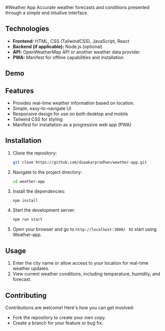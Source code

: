
#Weather App
Accurate weather forecasts and conditions presented through a simple and intuitive interface.
## Technologies
- **Frontend:** HTML, CSS (TailwindCSS), JavaScript, React
- **Backend (if applicable):** Node.js (optional)
- **API:** OpenWeatherMap API or another weather data provider
- **PWA:** Manifest for offline capabilities and installation

## Demo


## Features
- Provides real-time weather information based on location.
- Simple, easy-to-navigate UI
- Responsive design for use on both desktop and mobile
- Tailwind CSS for styling
- Manifest for installation as a progressive web app (PWA)

## Installation

1. Clone the repository:
    ```bash
    git clone https://github.com/diwakarpradhan/weather-app.git
    ```

2. Navigate to the project directory:
    ```bash
   cd weather-app
    ```

3. Install the dependencies:
    ```bash
    npm install
    ```

4. Start the development server:
    ```bash
    npm run start
    ```

5. Open your browser and go to `http://localhost:3000/ ` to start using Weather-app.

## Usage

1. Enter the city name or allow access to your location for real-time weather updates.
2. View current weather conditions, including temperature, humidity, and forecast.

## Contributing
Contributions are welcome! Here's how you can get involved:

- Fork the repository to create your own copy.
- Create a branch for your feature or bug fix:
